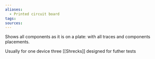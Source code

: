 ```yaml
---
aliases:
  - Printed circuit board
tags: 
sources:
---
```

Shows all components as it is on a plate: with all traces and components placements.

Usually for one device three [[Shrecks]] designed for futher tests